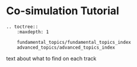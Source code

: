 # Co-simulation Tutorial

```eval_rst
.. toctree::
    :maxdepth: 1
    
    fundamental_topics/fundamental_topics_index
    advanced_topics/advanced_topics_index

```

text about what to find on each track